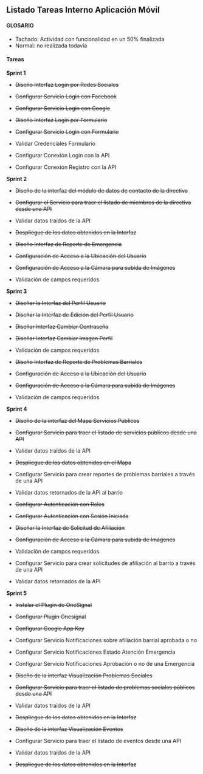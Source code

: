 ## Listado Tareas Interno Aplicación Móvil

#### GLOSARIO
- Tachado: Actividad con funcionalidad en un 50% finalizada
- Normal: no realizada todavía

#### Tareas


**Sprint 1**

- ~~Diseño Interfaz Login por Redes Sociales~~

- ~~Configurar Servicio Login con Facebook~~

- ~~Configurar Servicio Login con Google~~

- ~~Diseño Interfaz Login por Formulario~~

- ~~Configurar Servicio Login con Formulario~~

- Validar Credenciales Formulario

- Configurar Conexión Login con la API

- Configurar Conexión Registro con la API


**Sprint 2**

- ~~Diseño de la interfaz del módulo de datos de contacto de la directiva~~

- ~~Configurar el Servicio para traer el listado de miembros de la directiva desde una API~~

- Validar datos traídos de la API

- ~~Despliegue de los datos obtenidos en la Interfaz~~

- ~~Diseño Interfaz de Reporte de Emergencia~~

- ~~Configuración de Acceso a la Ubicación del Usuario~~

- ~~Configuración de Acceso a la Cámara para subida de Imágenes~~

- Validación de campos requeridos

**Sprint 3**

- ~~Diseñar la Interfaz del Perfil Usuario~~

- ~~Diseñar la Interfaz de Edición del Perfil Usuario~~

- ~~Diseñar Interfaz Cambiar Contraseña~~

- ~~Diseñar Interfaz Cambiar Imagen Perfil~~

- Validación de campos requeridos

- ~~Diseño Interfaz de Reporte de Problemas Barriales~~

- ~~Configuración de Acceso a la Ubicación del Usuario~~

- ~~Configuración de Acceso a la Cámara para subida de Imágenes~~

- Validación de campos requeridos

**Sprint 4**

- ~~Diseño de la interfaz del Mapa Servicios Públicos~~

- ~~Configurar Servicio para traer el listado de servicios públicos desde una API~~

- Validar datos traídos de la API

- ~~Despliegue de los datos obtenidos en el Mapa~~

- Configurar Servicio para crear reportes de problemas barriales a través de una API

- Validar datos retornados de la API al barrio

- ~~Configurar Autenticación con Roles~~

- ~~Configurar Autenticación con Sesión Iniciada~~

- ~~Diseñar la Interfaz de Solicitud de Afiliación~~

- ~~Configuración de Acceso a la Cámara para subida de Imágenes~~

- Validación de campos requeridos

- Configurar Servicio para crear solicitudes de afiliación al barrio a través de una API

- Validar datos retornados de la API

**Sprint 5**

- ~~Instalar el Plugin de OneSignal~~

- ~~Configurar Plugin Onesignal~~

- ~~Configurar Google App Key~~

- Configurar Servicio Notificaciones sobre afiliación barrial aprobada o no

- Configurar Servicio Notificaciones Estado Atención Emergencia

- Configurar Servicio Notificaciones Aprobación o no de una Emergencia

- ~~Diseño de la interfaz Visualización Problemas Sociales~~

- ~~Configurar Servicio para traer el listado de problemas sociales públicos desde una API~~

- Validar datos traídos de la API

- ~~Despliegue de los datos obtenidos en la Interfaz~~

- ~~Diseño de la interfaz Visualización Eventos~~

- Configurar Servicio para traer el listado de eventos desde una API

- Validar datos traídos de la API

- ~~Despliegue de los datos obtenidos en la Interfaz~~